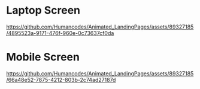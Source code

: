 # Laptop Screen
https://github.com/Humancodes/Animated_LandingPages/assets/89327185/4895523a-9171-476f-960e-0c73637cf0da

# Mobile Screen
https://github.com/Humancodes/Animated_LandingPages/assets/89327185/66a48e52-7875-4212-803b-2c74ad27187d

